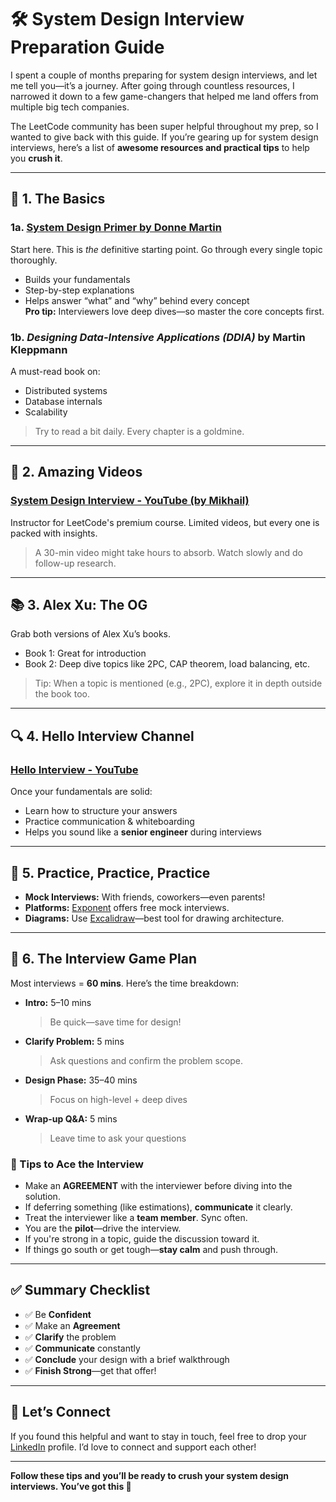 # 🛠️ System Design Interview Preparation Guide

I spent a couple of months preparing for system design interviews, and let me tell you—it’s a journey. After going through countless resources, I narrowed it down to a few game-changers that helped me land offers from multiple big tech companies.

The LeetCode community has been super helpful throughout my prep, so I wanted to give back with this guide. If you’re gearing up for system design interviews, here’s a list of **awesome resources and practical tips** to help you **crush it**.

---

## 📘 1. The Basics

### 1a. [System Design Primer by Donne Martin](https://github.com/donnemartin/system-design-primer)
Start here. This is *the* definitive starting point. Go through every single topic thoroughly.

- Builds your fundamentals
- Step-by-step explanations
- Helps answer “what” and “why” behind every concept  
  **Pro tip:** Interviewers love deep dives—so master the core concepts first.

### 1b. *Designing Data-Intensive Applications (DDIA)* by Martin Kleppmann
A must-read book on:

- Distributed systems
- Database internals
- Scalability

> Try to read a bit daily. Every chapter is a goldmine.

---

## 🎥 2. Amazing Videos

### [System Design Interview - YouTube (by Mikhail)](https://www.youtube.com/@SystemDesignInterview)
Instructor for LeetCode's premium course. Limited videos, but every one is packed with insights.

> A 30-min video might take hours to absorb. Watch slowly and do follow-up research.

---

## 📚 3. Alex Xu: The OG

Grab both versions of Alex Xu’s books.

- Book 1: Great for introduction
- Book 2: Deep dive topics like 2PC, CAP theorem, load balancing, etc.

> Tip: When a topic is mentioned (e.g., 2PC), explore it in depth outside the book too.

---

## 🔍 4. Hello Interview Channel

### [Hello Interview - YouTube](https://www.youtube.com/@HelloInterview)
Once your fundamentals are solid:

- Learn how to structure your answers
- Practice communication & whiteboarding
- Helps you sound like a **senior engineer** during interviews

---

## 🔁 5. Practice, Practice, Practice

- **Mock Interviews:** With friends, coworkers—even parents!
- **Platforms:** [Exponent](https://www.tryexponent.com/) offers free mock interviews.
- **Diagrams:** Use [Excalidraw](https://excalidraw.com/)—best tool for drawing architecture.

---

## 🧠 6. The Interview Game Plan

Most interviews = **60 mins**. Here’s the time breakdown:

- **Intro:** 5–10 mins
  > Be quick—save time for design!

- **Clarify Problem:** 5 mins
  > Ask questions and confirm the problem scope.

- **Design Phase:** 35–40 mins
  > Focus on high-level + deep dives

- **Wrap-up Q&A:** 5 mins
  > Leave time to ask your questions

### 🔑 Tips to Ace the Interview

- Make an **AGREEMENT** with the interviewer before diving into the solution.
- If deferring something (like estimations), **communicate** it clearly.
- Treat the interviewer like a **team member**. Sync often.
- You are the **pilot**—drive the interview.
- If you're strong in a topic, guide the discussion toward it.
- If things go south or get tough—**stay calm** and push through.

---

## ✅ Summary Checklist

- ✅ Be **Confident**
- ✅ Make an **Agreement**
- ✅ **Clarify** the problem
- ✅ **Communicate** constantly
- ✅ **Conclude** your design with a brief walkthrough
- ✅ **Finish Strong**—get that offer!

---

## 🤝 Let’s Connect

If you found this helpful and want to stay in touch, feel free to drop your [LinkedIn](https://www.linkedin.com) profile. I’d love to connect and support each other!

---

**Follow these tips and you’ll be ready to crush your system design interviews. You’ve got this 🚀**
